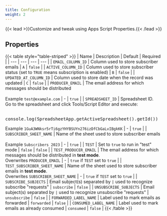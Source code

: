 ```yaml
---
title: Configuration
weight: 2
---
```


{{< lead >}}Customize and tweak using Apps Script Properties.{{< /lead >}}

## Properties

{{< table style="table-striped" >}}
| Name | Description | Default | Required |
| --- | --- | --- | --- |
| `EMAIL_COLUMN_ID` | Column used to store subscriber emails | `A` | `false` |
| `ACTIVE_COLUMN_ID` | Column used to store subscriber status (set to `TRUE` means subscription is enabled) | `B` | `false` |
| `UPDATED_AT_COLUMN_ID` | Column used to store date when the record was updated | `C` | `false` |
| `PRODUCER_EMAIL` | The email address for which messages should be distributed<br /><br />Example `test@example.com` | - | `true` |
| `SPREADSHEET_ID` | Spreadsheet ID. <br />Go to the spreadsheet and click Tools/Script Editor and execute:<br /><br /><pre>console.log(SpreadsheetApp.getActiveSpreadsheet().getId())</pre>Example `1GuA3WNksr5rTi6gzYHYBSUYn276izDfCbGaLvIBgkKK` | - | `true` |
| `SUBSCRIBER_SHEET_NAME` | Name of the sheet used to store subscriber emails<br /><br />Example `Subscribers 2023` | - | `true` |
| `TEST` | Set to `true` to run in "test" mode | `false` | `false` |
| `TEST_PRODUCER_EMAIL` | The email address for which messages should be distributed in **test mode**.<br />Overwrites `PRODUCER_EMAIL` | - | `true` if `TEST` set to `true` |
| `TEST_SUBSCRIBER_SHEET_NAME` | Name of the sheet used to store subscriber emails in **test mode**.<br />Overwrites `SUBSCRIBER_SHEET_NAME` | - | `true` if `TEST` set to `true` |
| `SUBSCRIBE_SUBJECTS` | Email subject(s) separated by `|` used to recognize subscribe "requests" | `subscribe` | `false` |
| `UNSUBSCRIBE_SUBJECTS` | Email subject(s) separated by `|` used to recognize unsubscribe "requests" | `unsubscribe` | `false` |
| `FORWARDED_LABEL_NAME` | Label used to mark emails as forwarded | `forwarded` | `false` |
| `CONSUMED_LABEL_NAME` | Label used to mark emails as already consumed | `consumed` | `false` |
{{< /table >}}
